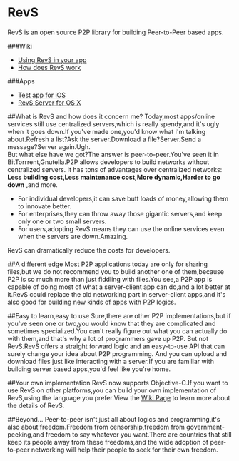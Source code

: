 RevS
================

RevS is an open source P2P library for building Peer-to-Peer based apps.

###Wiki
 * [Using RevS in your app](https://github.com/theGreatLzbdd/RevS/wiki/Guide-of-using-RevS-in-your-app)
 * [How does RevS work](https://github.com/theGreatLzbdd/RevS/wiki/How-does-RevS-work)

###Apps
 * [Test app for iOS](https://github.com/theGreatLzbdd/RevS-Test)
 * [RevS Server for OS X](https://github.com/theGreatLzbdd/RevS-Server)

##What is RevS and how does it concern me?
Today,most apps/online services still use centralized servers,which is really spendy,and it's ugly when it goes down.If you've made one,you'd know what I'm talking about.Refresh a list?Ask the server.Download a file?Server.Send a message?Server again.Ugh.  
But what else have we got?The answer is peer-to-peer.You've seen it in BitTorrrent,Gnutella.P2P allows developers to build networks without centralized servers.
It has tons of advantages over centralized networks: **Less building cost,Less maintenance cost,More dynamic,Harder to go down** ,and more.

 * For individual developers,it can save butt loads of money,allowing them to innovate better.
 * For enterprises,they can throw away those gigantic servers,and keep only one or two small servers.
 * For users,adopting RevS means they can use the online services even when the servers are down.Amazing.  

RevS can dramatically reduce the costs for developers.

##A different edge
Most P2P applications today are only for sharing files,but we do not recommend you to build another one of them,because P2P is so much more than just fiddling with files.You see,a P2P app is capable of doing most of what a server-client app can do,and a lot better at it.RevS could replace the old networking part in server-client apps,and it's also good for building new kinds of apps with P2P logics.

##Easy to learn,easy to use
Sure,there are other P2P implementations,but if you've seen one or two,you would know that they are complicated and sometimes specialized.You can't really figure out what you can actually do with them,and that's why a lot of programmers gave up P2P.
But not RevS.RevS offers a straight forward logic and an easy-to-use API that can surely change your idea about P2P programming.
And you can upload and download files just like interacting with a server.If you are familiar with building server based apps,you'd feel like you're home.

##Your own implementation
RevS now supports Objective-C.If you want to use RevS on other platforms,you can build your own implementation of RevS,using the language you prefer.View the [Wiki Page](https://github.com/theGreatLzbdd/RevS/wiki) to learn more about the details of RevS.

##Beyond...
Peer-to-peer isn't just all about logics and programming,it's also about freedom.Freedom from censorship,freedom from government-peeking,and freedom to say whatever you want.There are countries that still keep its people away from these freedoms,and the wide adoption of peer-to-peer networking will help their people to seek for their own freedom.
